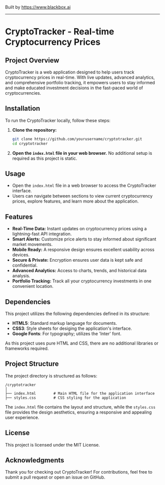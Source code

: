 
Built by https://www.blackbox.ai

---

# CryptoTracker - Real-time Cryptocurrency Prices

## Project Overview
CryptoTracker is a web application designed to help users track cryptocurrency prices in real-time. With live updates, advanced analytics, and comprehensive portfolio tracking, it empowers users to stay informed and make educated investment decisions in the fast-paced world of cryptocurrencies.

## Installation
To run the CryptoTracker locally, follow these steps:

1. **Clone the repository:**
   ```bash
   git clone https://github.com/yourusername/cryptotracker.git
   cd cryptotracker
   ```

2. **Open the `index.html` file in your web browser.** No additional setup is required as this project is static.

## Usage
- Open the `index.html` file in a web browser to access the CryptoTracker interface.
- Users can navigate between sections to view current cryptocurrency prices, explore features, and learn more about the application.

## Features
- **Real-Time Data:** Instant updates on cryptocurrency prices using a lightning-fast API integration.
- **Smart Alerts:** Customize price alerts to stay informed about significant market movements.
- **Mobile Ready:** A responsive design ensures excellent usability across devices.
- **Secure & Private:** Encryption ensures user data is kept safe and confidential.
- **Advanced Analytics:** Access to charts, trends, and historical data analysis.
- **Portfolio Tracking:** Track all your cryptocurrency investments in one convenient location.

## Dependencies
This project utilizes the following dependencies defined in its structure:
- **HTML5**: Standard markup language for documents.
- **CSS3**: Style sheets for desiging the application's interface.
- **Google Fonts**: For typography; utilizes the 'Inter' font.

As this project uses pure HTML and CSS, there are no additional libraries or frameworks required.

## Project Structure
The project directory is structured as follows:

```
/cryptotracker
│
├── index.html        # Main HTML file for the application interface
├── styles.css        # CSS styling for the application
```

The `index.html` file contains the layout and structure, while the `styles.css` file provides the design aesthetics, ensuring a responsive and appealing user experience.

## License
This project is licensed under the MIT License.

## Acknowledgments
Thank you for checking out CryptoTracker! For contributions, feel free to submit a pull request or open an issue on GitHub.